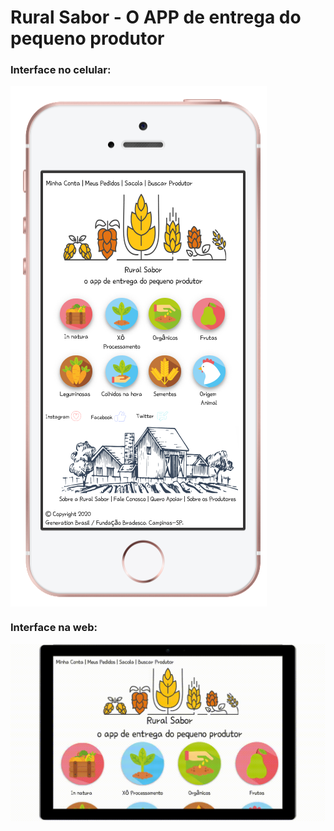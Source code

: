 # Rural Sabor - O APP de entrega do pequeno produtor

<h3>Interface no celular:</h3>

<img align="center" src="prot_cel.png">

<h3>Interface na web:</h3>

<img align="center" src="web.gif">
